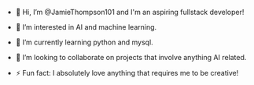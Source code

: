 - 👋 Hi, I’m @JamieThompson101 and I'm an aspiring fullstack developer!

- 👀 I’m interested in AI and machine learning.

- 🌱 I’m currently learning python and mysql.

- 💞️ I’m looking to collaborate on projects that involve anything AI related.

- ⚡ Fun fact: I absolutely love anything that requires me to be creative!

<!---
JamieThompson101/JamieThompson101 is a ✨ special ✨ repository because its `README.md` (this file) appears on your GitHub profile.
You can click the Preview link to take a look at your changes.
--->
